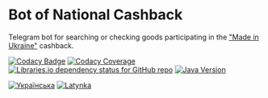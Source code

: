 # Bot of National Cashback

Telegram bot for searching or checking goods participating
in the ["Made in Ukraine"][madeinukraine] cashback.

[![Codacy Badge][codacy-badge]][codacy-badge-link]
[![Codacy Coverage][codacy-coverage]][codacy-coverage-link]
[![Libraries.io dependency status for GitHub repo][dependency-status]][dependencies]
[![Java Version][java-version]][jdk-download]

[![Українська](https://img.shields.io/badge/%F0%9F%93%84-%D0%A3%D0%BA%D1%80%D0%B0%D1%97%D0%BD%D1%81%D1%8C%D0%BA%D0%BE%D1%8E-blue)](readme.uk.md)
[![Latynka](https://img.shields.io/badge/%F0%9F%93%84-Latynka-blue)](readme.md)

[madeinukraine]: https://madeinukraine.gov.ua/

[codacy-badge]: https://app.codacy.com/project/badge/Grade/f9342488ae1b43cd9ee3a727c9e05f30

[codacy-badge-link]: https://app.codacy.com/gh/vitalijr2/uacashbackbot/dashboard?utm_source=gh&utm_medium=referral&utm_content=&utm_campaign=Badge_grade

[codacy-coverage]: https://app.codacy.com/project/badge/Coverage/f9342488ae1b43cd9ee3a727c9e05f30

[codacy-coverage-link]: https://app.codacy.com/gh/vitalijr2/uacashbackbot/dashboard?utm_source=gh&utm_medium=referral&utm_content=&utm_campaign=Badge_coverage

[dependency-status]: https://img.shields.io/librariesio/github/vitalijr2/uacashbackbot

[dependencies]: https://libraries.io/github/vitalijr2/uacashbackbot

[java-version]: https://img.shields.io/static/v1?label=java&message=11&color=blue&logo=java&logoColor=E23D28

[jdk-download]: https://www.oracle.com/java/technologies/downloads/#java17
